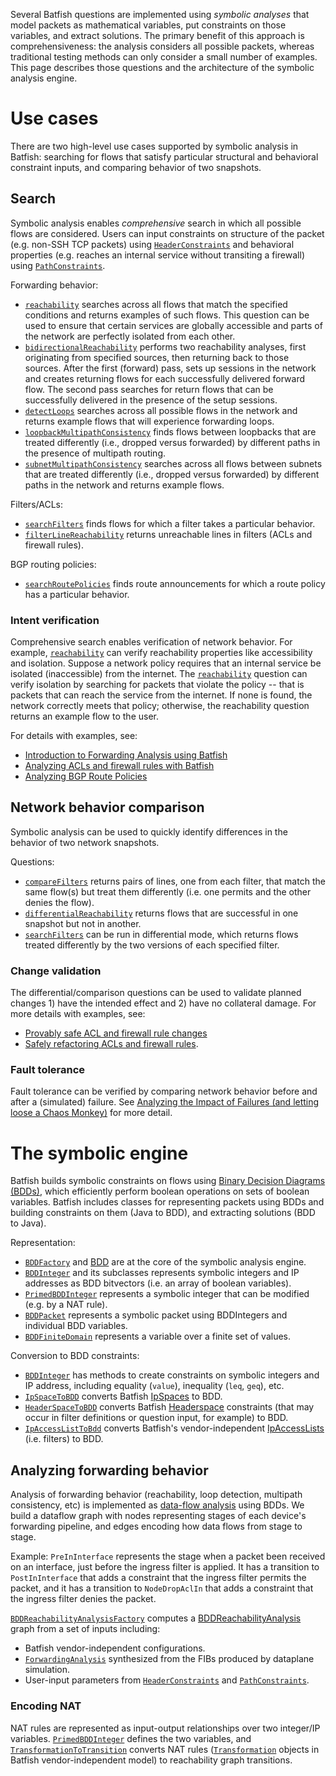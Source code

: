Several Batfish questions are implemented using _symbolic analyses_ that model packets as mathematical variables, 
put constraints on those variables, and extract solutions.  The primary benefit of this approach is comprehensiveness:
the analysis considers all possible packets, whereas traditional testing methods can only consider a small number of examples.
This page describes those questions and the architecture of the symbolic analysis engine.

# Use cases
There are two high-level use cases supported by symbolic analysis in Batfish: searching for flows that satisfy particular
structural and behavioral constraint inputs, and comparing behavior of two snapshots.

## Search
Symbolic analysis enables _comprehensive_ search in which all possible flows are considered. Users can input 
constraints on structure of the packet (e.g. non-SSH TCP packets) using 
[`HeaderConstraints`](https://pybatfish.readthedocs.io/en/latest/datamodel.html#pybatfish.datamodel.flow.HeaderConstraints)
and behavioral properties (e.g. reaches an internal service without transiting a firewall) using 
[`PathConstraints`](https://pybatfish.readthedocs.io/en/latest/datamodel.html#pybatfish.datamodel.flow.PathConstraints).

Forwarding behavior:
* [`reachability`](https://pybatfish.readthedocs.io/en/latest/notebooks/forwarding.html#Reachability) searches across all flows that match the specified conditions and returns examples of such flows. This question can be used to ensure that certain services are globally accessible and parts of the network are perfectly isolated from each other.
* [`bidirectionalReachability`](https://pybatfish.readthedocs.io/en/latest/notebooks/forwarding.html#Bi-directional-Reachability) performs two reachability analyses, first originating from specified sources, then returning back to those sources. After the first (forward) pass, sets up sessions in the network and creates returning flows for each successfully delivered forward flow. The second pass searches for return flows that can be successfully delivered in the presence of the setup sessions.
* [`detectLoops`](https://pybatfish.readthedocs.io/en/latest/notebooks/forwarding.html#Loop-detection) searches across all possible flows in the network and returns example flows that will experience forwarding loops.
* [`loopbackMultipathConsistency`](https://pybatfish.readthedocs.io/en/latest/notebooks/forwarding.html#Multipath-Consistency-for-router-loopbacks) finds flows between loopbacks that are treated differently (i.e., dropped versus forwarded) by different paths in the presence of multipath routing.
* [`subnetMultipathConsistency`](https://pybatfish.readthedocs.io/en/latest/notebooks/forwarding.html#Multipath-Consistency-for-host-subnets) searches across all flows between subnets that are treated differently (i.e., dropped versus forwarded) by different paths in the network and returns example flows.

Filters/ACLs:
* [`searchFilters`](https://pybatfish.readthedocs.io/en/latest/notebooks/filters.html#Search-Filters) finds flows for which a filter takes a particular behavior. 
* [`filterLineReachability`](https://pybatfish.readthedocs.io/en/latest/notebooks/filters.html#Filter-Line-Reachability) returns unreachable lines in filters (ACLs and firewall rules).

BGP routing policies:
* [`searchRoutePolicies`](https://pybatfish.readthedocs.io/en/latest/notebooks/routingProtocols.html#Search-Route-Policies) finds route announcements for which a route policy has a particular behavior. 

### Intent verification
Comprehensive search enables verification of network behavior. For example, 
[`reachability`](https://pybatfish.readthedocs.io/en/latest/notebooks/forwarding.html#Reachability) can verify 
reachability properties like accessibility and isolation. Suppose a network policy requires that an internal service be 
isolated (inaccessible) from the internet. The [`reachability`](https://pybatfish.readthedocs.io/en/latest/notebooks/forwarding.html#Reachability) question
can verify isolation by searching for packets that violate the policy -- that is packets that can reach the service from the internet. If none is found, the network correctly meets 
that policy; otherwise, the reachability question returns an example flow to the user. 

For details with examples, see:
* [Introduction to Forwarding Analysis using Batfish](https://pybatfish.readthedocs.io/en/latest/notebooks/linked/introduction-to-forwarding-analysis.html)
* [Analyzing ACLs and firewall rules with Batfish](https://pybatfish.readthedocs.io/en/latest/notebooks/linked/analyzing-acls-and-firewall-rules.html)
* [Analyzing BGP Route Policies](https://pybatfish.readthedocs.io/en/latest/notebooks/linked/analyzing-routing-policies.html#Analyzing-BGP-Route-Policies)

## Network behavior comparison
Symbolic analysis can be used to quickly identify differences in the behavior of two network snapshots. 

Questions:
* [`compareFilters`](https://pybatfish.readthedocs.io/en/latest/notebooks/differentialQuestions.html?highlight=compare%20filters#Compare-Filters) returns pairs of lines, one from each filter, that match the same flow(s) but treat them differently (i.e. one permits and the other denies the flow).
* [`differentialReachability`](https://pybatfish.readthedocs.io/en/latest/notebooks/differentialQuestions.html?highlight=compare%20filters#Differential-Reachability) returns flows that are successful in one snapshot but not in another.
* [`searchFilters`](https://pybatfish.readthedocs.io/en/latest/notebooks/filters.html#Search-Filters) can be run in differential mode, which returns flows treated differently by the two versions of each specified filter.

### Change validation 
The differential/comparison questions can be used to validate planned changes 1) have the intended effect and 2) have
no collateral damage. For more details with examples, see:
* [Provably safe ACL and firewall rule changes](https://pybatfish.readthedocs.io/en/latest/notebooks/linked/provably-safe-acl-and-firewall-changes.html) 
* [Safely refactoring ACLs and firewall rules](https://pybatfish.readthedocs.io/en/latest/notebooks/linked/safely-refactoring-acls-and-firewall-rules.html).

### Fault tolerance
Fault tolerance can be verified by comparing network behavior before and after a (simulated) failure. See
[Analyzing the Impact of Failures (and letting loose a Chaos Monkey)](https://pybatfish.readthedocs.io/en/latest/notebooks/linked/analyzing-the-impact-of-failures-and-letting-loose-a-chaos-monkey.html) for more detail.

# The symbolic engine
Batfish builds symbolic constraints on flows using [Binary Decision Diagrams (BDDs)](https://en.wikipedia.org/wiki/Binary_decision_diagram),
which efficiently perform boolean operations on sets of boolean variables. Batfish includes classes for representing 
packets using BDDs and building constraints on them (Java to BDD), and extracting solutions (BDD to Java).

Representation:
* [`BDDFactory`](https://github.com/batfish/batfish/blob/master/projects/bdd/src/main/java/net/sf/javabdd/BDDFactory.java) and [BDD](https://github.com/batfish/batfish/blob/master/projects/bdd/src/main/java/net/sf/javabdd/BDD.java) are at the core of the symbolic analysis engine.
* [`BDDInteger`](https://github.com/batfish/batfish/blob/master/projects/batfish-common-protocol/src/main/java/org/batfish/common/bdd/BDDInteger.java) and its subclasses represents symbolic integers and IP addresses as BDD bitvectors (i.e. an array of boolean variables).
* [`PrimedBDDInteger`](https://github.com/batfish/batfish/blob/master/projects/batfish-common-protocol/src/main/java/org/batfish/common/bdd/PrimedBDDInteger.java) represents a symbolic integer that can be modified (e.g. by a NAT rule).
* [`BDDPacket`](https://github.com/batfish/batfish/blob/master/projects/batfish-common-protocol/src/main/java/org/batfish/common/bdd/BDDPacket.java) represents a symbolic packet using BDDIntegers and individual BDD variables.
* [`BDDFiniteDomain`](https://github.com/batfish/batfish/blob/master/projects/batfish-common-protocol/src/main/java/org/batfish/common/bdd/BDDFiniteDomain.java) represents a variable over a finite set of values.

Conversion to BDD constraints:
* [`BDDInteger`](https://github.com/batfish/batfish/blob/master/projects/batfish-common-protocol/src/main/java/org/batfish/common/bdd/BDDInteger.java) has methods to create constraints on symbolic integers and IP address, including equality (`value`), inequality (`leq`, `geq`), etc.
* [`IpSpaceToBDD`](https://github.com/batfish/batfish/blob/master/projects/batfish-common-protocol/src/main/java/org/batfish/common/bdd/IpSpaceToBDD.java) converts Batfish [IpSpaces](https://github.com/batfish/batfish/blob/master/projects/batfish-common-protocol/src/main/java/org/batfish/datamodel/IpSpace.java) to BDD.
* [`HeaderSpaceToBDD`](https://github.com/batfish/batfish/blob/master/projects/batfish-common-protocol/src/main/java/org/batfish/common/bdd/HeaderSpaceToBDD.java) converts Batfish [Headerspace](https://github.com/batfish/batfish/blob/master/projects/batfish-common-protocol/src/main/java/org/batfish/datamodel/HeaderSpace.java) constraints (that may occur in filter definitions or question input, for example) to BDD.
* [`IpAccessListToBdd`](https://github.com/batfish/batfish/blob/master/projects/batfish-common-protocol/src/main/java/org/batfish/common/bdd/IpAccessListToBdd.java) converts Batfish's vendor-independent [IpAccessLists](https://github.com/batfish/batfish/blob/master/projects/batfish-common-protocol/src/main/java/org/batfish/datamodel/IpAccessList.java) (i.e. filters) to BDD.

## Analyzing forwarding behavior
Analysis of forwarding behavior (reachability, loop detection, multipath consistency, etc) is implemented as
[data-flow analysis](https://en.wikipedia.org/wiki/Data-flow_analysis) using BDDs. We build a dataflow graph with nodes
representing stages of each device's forwarding pipeline, and edges encoding how data flows from stage to stage.

Example: `PreInInterface` represents the stage when a packet been received on an interface, just before the ingress filter is applied.
It has a transition to `PostInInterface` that adds a constraint that the ingress filter permits the packet, and 
it has a transition to `NodeDropAclIn` that adds a constraint that the ingress filter denies the packet.

[`BDDReachabilityAnalysisFactory`](https://github.com/batfish/batfish/blob/master/projects/batfish/src/main/java/org/batfish/bddreachability/BDDReachabilityAnalysisFactory.java) computes a [BDDReachabilityAnalysis](https://github.com/batfish/batfish/blob/master/projects/batfish/src/main/java/org/batfish/bddreachability/BDDReachabilityAnalysis.java) graph from a set of inputs including:
* Batfish vendor-independent configurations.
* [`ForwardingAnalysis`](https://github.com/batfish/batfish/blob/master/projects/batfish-common-protocol/src/main/java/org/batfish/datamodel/ForwardingAnalysis.java) synthesized from the FIBs produced by dataplane simulation.
* User-input parameters from
  [`HeaderConstraints`](https://pybatfish.readthedocs.io/en/latest/datamodel.html#pybatfish.datamodel.flow.HeaderConstraints)
 and
 [`PathConstraints`](https://pybatfish.readthedocs.io/en/latest/datamodel.html#pybatfish.datamodel.flow.PathConstraints).

### Encoding NAT
NAT rules are represented as input-output relationships over two integer/IP variables. 
[`PrimedBDDInteger`](https://github.com/batfish/batfish/blob/master/projects/batfish-common-protocol/src/main/java/org/batfish/common/bdd/PrimedBDDInteger.java) defines the two variables,
and [`TransformationToTransition`](https://github.com/batfish/batfish/blob/master/projects/batfish/src/main/java/org/batfish/bddreachability/transition/TransformationToTransition.java) converts
NAT rules ([`Transformation`](https://github.com/batfish/batfish/blob/master/projects/batfish-common-protocol/src/main/java/org/batfish/datamodel/transformation/Transformation.java) objects in Batfish vendor-independent model) to reachability graph transitions.
